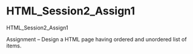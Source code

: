 # HTML_Session2_Assign1
HTML_Session2_Assign1

Assignment – Design a HTML page having ordered and unordered list of items.
